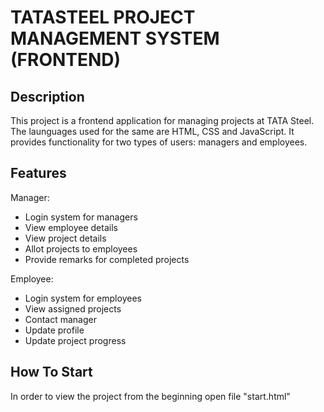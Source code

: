 
# TATASTEEL PROJECT MANAGEMENT SYSTEM (FRONTEND) 




## Description

This project is a frontend application for managing projects at TATA Steel. The launguages used for the same are HTML, CSS and JavaScript. It provides functionality for two types of users: managers and employees.





## Features
Manager:
- Login system for managers
- View employee details
- View project details
- Allot projects to employees
- Provide remarks for completed projects

Employee:
- Login system for employees
- View assigned projects
- Contact manager
- Update profile
- Update project progress


## How To Start

In order to view the project from the beginning open file "start.html"

